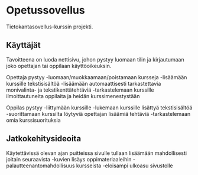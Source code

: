 # Opetussovellus
Tietokantasovellus-kurssin projekti.

## Käyttäjät

Tavoitteena on luoda nettisivu, johon pystyy luomaan tilin ja kirjautumaan joko opettajan tai oppilaan käyttöoikeuksin.

Opettaja pystyy
  -luomaan/muokkaamaan/poistamaan kursseja
  -lisäämään kurssille tekstisisältöä
  -lisäämään automaattisesti tarkastettavia monivalinta- ja tekstikenttätehtäviä
  -tarkastelemaan kurssille ilmoittautuneita oppilaita ja heidän kurssimenestystään

Oppilas pystyy
  -liittymään kurssille
  -lukemaan kurssille lisättyä tekstisisältöä
  -suorittamaan kurssilta löytyviä opettajan lisäämiä tehtäviä
  -tarkastelemaan omia kurssisuorituksia

## Jatkokehitysideoita
Käytettävissä olevan ajan puitteissa sivulle tullaan lisäämään mahdollisesti joitain seuraavista
  -kuvien lisäys oppimateriaaleihin
  -palautteenantomahdollisuus kursseista
  -eloisampi ulkoasu sivustolle
